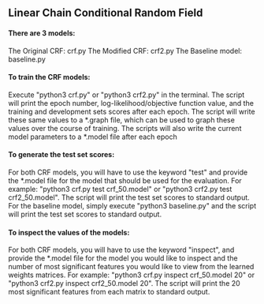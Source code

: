 ## Linear Chain Conditional Random Field

#### There are 3 models:
The Original CRF: crf.py
The Modified CRF: crf2.py
The Baseline model: baseline.py


#### To train the CRF models:
Execute "python3 crf.py" or "python3 crf2.py" in the terminal.
The script will print the epoch number, log-likelihood/objective function value, and the training and development sets scores after each epoch. The script will write these same values to a *.graph file, which can be used to graph these values over the course of training. The scripts will also write the current model parameters to a *.model file after each epoch


#### To generate the test set scores:
For both CRF models, you will have to use the keyword "test" and provide the *.model file for the model that should be used for the evaluation.
For example: "python3 crf.py test crf_50.model" or "python3 crf2.py test crf2_50.model". 
The script will print the test set scores to standard output.
For the baseline model, simply execute "python3 baseline.py" and the script will print the test set scores to standard output.


#### To inspect the values of the models:
For both CRF models, you will have to use the keyword "inspect", and provide the *.model file for the model you would like to inspect and the number of most significant features you would like to view from the learned weights matrices.
For example: "python3 crf.py inspect crf_50.model 20" or "python3 crf2.py inspect crf2_50.model 20". 
The script will print the 20 most significant features from each matrix to standard output.

